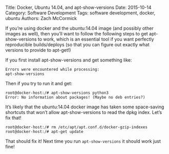 Title: Docker, Ubuntu 14.04, and apt-show-versions
Date: 2015-10-14
Category: Software Development
Tags: software development, docker, ubuntu
Authors: Zach McCormick

If you’re using docker and the ubuntu:14.04 image (and possibly other images as well), then you’ll want to
follow the following steps to get apt-show-versions to work, which is an essential tool if you want perfectly
reproducible builds/deploys (so that you can figure out exactly what versions to provide to apt-get!)

If you first install apt-show-versions and get something like:

    Errors were encountered while processing:
    apt-show-versions

Then if you try to run it and get:

    root@docker-host:/# apt-show-versions python3
    Error: No information about packages! (Maybe no deb entries?)

It’s likely that the ubuntu:14.04 docker image has taken some space-saving shortcuts that won’t allow
apt-show-versions to read the dpkg index. Let’s fix that!

    root@docker-host:/# rm /etc/apt/apt.conf.d/docker-gzip-indexes
    root@docker-host:/# apt-get update

That should fix it! Next time you run `apt-show-versions` it should work just fine!
